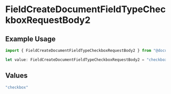 # FieldCreateDocumentFieldTypeCheckboxRequestBody2

## Example Usage

```typescript
import { FieldCreateDocumentFieldTypeCheckboxRequestBody2 } from "@documenso/sdk-typescript/models/operations";

let value: FieldCreateDocumentFieldTypeCheckboxRequestBody2 = "checkbox";
```

## Values

```typescript
"checkbox"
```